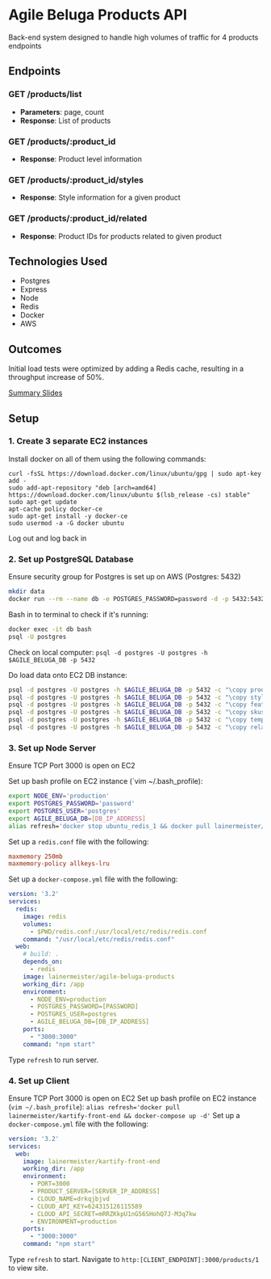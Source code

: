 # Agile Beluga Products API

Back-end system designed to handle high volumes of traffic for 4 products endpoints

## Endpoints

### GET /products/list

- **Parameters**: page, count
- **Response**: List of products

### GET /products/:product_id

- **Response**: Product level information

### GET /products/:product_id/styles

- **Response**: Style information for a given product

### GET /products/:product_id/related

- **Response**: Product IDs for products related to given product

## Technologies Used

- Postgres
- Express
- Node
- Redis
- Docker
- AWS

## Outcomes

Initial load tests were optimized by adding a Redis cache, resulting in a throughput increase of 50%.

[Summary Slides](https://docs.google.com/presentation/d/1NxMgmeyWt9WPl5I6GIqTdtjxwND3BOJDya-QxdFOlmU/edit#slide=id.g7c6a004845_1_49)

## Setup

### 1. Create 3 separate EC2 instances
Install docker on all of them using the following commands:
```
curl -fsSL https://download.docker.com/linux/ubuntu/gpg | sudo apt-key add -
sudo add-apt-repository "deb [arch=amd64] https://download.docker.com/linux/ubuntu $(lsb_release -cs) stable"
sudo apt-get update
apt-cache policy docker-ce
sudo apt-get install -y docker-ce
sudo usermod -a -G docker ubuntu
```
Log out and log back in

### 2. Set up PostgreSQL Database
Ensure security group for Postgres is set up on AWS (Postgres: 5432)
```bash
mkdir data
docker run --rm --name db -e POSTGRES_PASSWORD=password -d -p 5432:5432 -v $PWD/data:/var/lib/postgresql/data postgres
```
Bash in to terminal to check if it's running:
```bash
docker exec -it db bash
psql -U postgres
```

Check on local computer:
`psql -d postgres -U postgres -h $AGILE_BELUGA_DB -p 5432`

Do load data onto EC2 DB instance:
```bash
psql -d postgres -U postgres -h $AGILE_BELUGA_DB -p 5432 -c "\copy products (id, name, slogan, description, category, default_price) FROM '$PWD/csv-files/product.csv' DELIMITER ',' CSV HEADER;"
psql -d postgres -U postgres -h $AGILE_BELUGA_DB -p 5432 -c "\copy styles FROM '$PWD/csv-files/styles.csv' DELIMITER ',' CSV HEADER;"
psql -d postgres -U postgres -h $AGILE_BELUGA_DB -p 5432 -c "\copy features FROM './csv-files/features.csv' DELIMITER ',' CSV HEADER;"
psql -d postgres -U postgres -h $AGILE_BELUGA_DB -p 5432 -c "\copy skus FROM './csv-files/skus.csv' DELIMITER ',' CSV HEADER;"
psql -d postgres -U postgres -h $AGILE_BELUGA_DB -p 5432 -c "\copy tempPhotos FROM './csv-files/photos.csv' DELIMITER ',' CSV HEADER;"
psql -d postgres -U postgres -h $AGILE_BELUGA_DB -p 5432 -c "\copy related FROM './csv-files/related.csv' DELIMITER ',' CSV HEADER;"
```
### 3. Set up Node Server
Ensure TCP Port 3000 is open on EC2

Set up bash profile on EC2 instance (`vim ~/.bash_profile):
```bash
export NODE_ENV='production'
export POSTGRES_PASSWORD='password'
export POSTGRES_USER='postgres'
export AGILE_BELUGA_DB=[DB_IP_ADDRESS]
alias refresh='docker stop ubuntu_redis_1 && docker pull lainermeister/agile-beluga-products && docker-compose up -d'
```
Set up a `redis.conf` file with the following:
```conf
maxmemory 250mb
maxmemory-policy allkeys-lru
```
Set up a `docker-compose.yml` file with the following:
```yml
version: '3.2'
services:
  redis:
    image: redis
    volumes:
      - $PWD/redis.conf:/usr/local/etc/redis/redis.conf
    command: "/usr/local/etc/redis/redis.conf"
  web:
    # build: .
    depends_on:
      - redis
    image: lainermeister/agile-beluga-products
    working_dir: /app
    environment:
      - NODE_ENV=production
      - POSTGRES_PASSWORD=[PASSWORD]
      - POSTGRES_USER=postgres
      - AGILE_BELUGA_DB=[DB_IP_ADDRESS]
    ports:
      - "3000:3000"
    command: "npm start"
 ```
Type `refresh` to run server.

### 4. Set up Client
Ensure TCP Port 3000 is open on EC2
Set up bash profile on EC2 instance (`vim ~/.bash_profile`):
`alias refresh='docker pull lainermeister/kartify-front-end && docker-compose up -d'`
Set up a `docker-compose.yml` file with the following:
```yml
version: '3.2'
services:
  web:
    image: lainermeister/kartify-front-end
    working_dir: /app
    environment:
      - PORT=3000
      - PRODUCT_SERVER=[SERVER_IP_ADDRESS]
      - CLOUD_NAME=drkqjbjvd
      - CLOUD_API_KEY=624315126115589
      - CLOUD_API_SECRET=mRRZKkpU1nG56SHohQ7J-M3q7kw
      - ENVIRONMENT=production
    ports:
      - "3000:3000"
    command: "npm start"
```
Type `refresh` to start.
Navigate to `http:[CLIENT_ENDPOINT]:3000/products/1` to view site.
